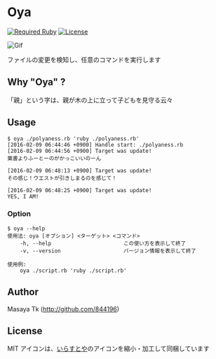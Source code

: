 # Oya

[![Required Ruby](https://img.shields.io/badge/ruby-%3E%3D%202.3.0-red.svg)](#)
[![License](https://img.shields.io/badge/license-MIT-blue.svg)](LICENSE)

![Gif](https://cloud.githubusercontent.com/assets/4990822/12924220/59689302-cf9c-11e5-9946-c359107440a0.gif)

ファイルの変更を検知し、任意のコマンドを実行します

## Why "Oya" ?

「親」という字は、親が木の上に立って子どもを見守る云々

## Usage

```shellsession
$ oya ./polyaness.rb 'ruby ./polyaness.rb'
[2016-02-09 06:44:46 +0900] Handle start: ./polyaness.rb
[2016-02-09 06:44:56 +0900] Target was update!
葉書よりふーとーのがかっこいいのーん

[2016-02-09 06:48:13 +0900] Target was update!
その感じ！ウエストが引きしまるのを感じて！

[2016-02-09 06:48:25 +0900] Target was update!
YES, I AM!
```

### Option

```shellsession
$ oya --help
使用法: oya [オプション] <ターゲット> <コマンド>
    -h, --help                       この使い方を表示して終了
    -v, --version                    バージョン情報を表示して終了

使用例:
    oya ./script.rb 'ruby ./script.rb'
```

## Author

Masaya Tk (<http://github.com/844196>)

## License

MIT
アイコンは、[いらすとや](http://www.irasutoya.com/)のアイコンを縮小・加工して同梱しています
